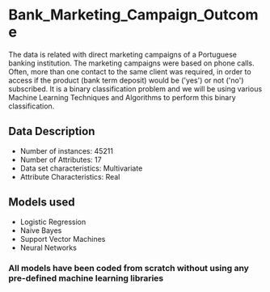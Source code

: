 # Bank_Marketing_Campaign_Outcome

The data is related with direct marketing campaigns of a Portuguese banking institution. 
The marketing campaigns were based on phone calls. Often, more than one contact to the same client was required, 
in order to access if the product (bank term deposit) would be ('yes') or not ('no') subscribed. It is a binary classification problem
and we will be using various Machine Learning Techniques and Algorithms to perform this binary classification.


## Data Description 
* Number of instances: 45211
* Number of Attributes: 17
* Data set characteristics: Multivariate
* Attribute Characteristics: Real

## Models used 
* Logistic Regression
* Naive Bayes
* Support Vector Machines
* Neural Networks

### All models have been coded from scratch without using any pre-defined machine learning libraries
